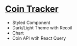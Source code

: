 # [Coin Tracker](https://github.com/studyingheesu/react-masterclass/tree/coin-tracker)

- Styled Component
- Dark/Light Theme with Recoil
- Chart
- Coin API wtih React Query
